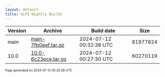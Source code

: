 ```yaml
---
layout: default
title: GLPI Nightly Builds
---
```


Version|Archive|Build date|Size
---|---|---|---
main|[main-7fb0eef.tar.gz](main-7fb0eef.tar.gz)|2024-07-12 00:32:38 UTC|81977824
10.0|[10.0-6c23ece.tar.gz](10.0-6c23ece.tar.gz)|2024-07-12 00:27:30 UTC|60270119

<font size="1">Page generated on 2024-07-12 00:32:38 UTC</font>
